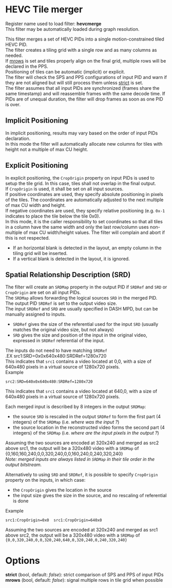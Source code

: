 <!-- automatically generated - do not edit, patch gpac/applications/gpac/gpac.c -->

# HEVC Tile merger  
  
Register name used to load filter: __hevcmerge__  
This filter may be automatically loaded during graph resolution.  
  
This filter merges a set of HEVC PIDs into a single motion-constrained tiled HEVC PID.  
The filter creates a tiling grid with a single row and as many columns as needed.  
If [mrows](#mrows) is set and tiles properly align on the final grid, multiple rows will be declared in the PPS.  
Positioning of tiles can be automatic (implicit) or explicit.  
The filter will check the SPS and PPS configurations of input PID and warn if they are not aligned but will still process them unless [strict](#strict) is set.  
The filter assumes that all input PIDs are synchronized (frames share the same timestamp) and will reassemble frames with the same decode time. If PIDs are of unequal duration, the filter will drop frames as soon as one PID is over.  

## Implicit Positioning  
In implicit positioning, results may vary based on the order of input PIDs declaration.  
In this mode the filter will automatically allocate new columns for tiles with height not a multiple of max CU height.  

## Explicit Positioning  
In explicit positioning, the `CropOrigin` property on input PIDs is used to setup the tile grid. In this case, tiles shall not overlap in the final output.  
If `CropOrigin` is used, it shall be set on all input sources.  
If positive coordinates are used, they specify absolute positioning in pixels of the tiles. The coordinates are automatically adjusted to the next multiple of max CU width and height.  
If negative coordinates are used, they specify relative positioning (e.g. `0x-1` indicates to place the tile below the tile 0x0).  
In this mode, it is the caller responsibility to set coordinates so that all tiles in a column have the same width and only the last row/column uses non-multiple of max CU width/height values. The filter will complain and abort if this is not respected.  

- If an horizontal blank is detected in the layout, an empty column in the tiling grid will be inserted.  
- If a vertical blank is detected in the layout, it is ignored.  

    

## Spatial Relationship Description (SRD)  
  
The filter will create an `SRDMap` property in the output PID if `SRDRef` and `SRD` or `CropOrigin` are set on all input PIDs.  
The `SRDMap` allows forwarding the logical sources `SRD` in the merged PID.  
The output PID `SRDRef` is set to the output video size.  
The input `SRDRef` and `SRD` are usually specified in DASH MPD, but can be manually assigned to inputs.  

- `SRDRef` gives the size of the referential used for the input `SRD` (usually matches the original video size, but not always)  
- `SRD` gives the size and position of the input in the original video, expressed in `SRDRef` referential of the input.  

The inputs do not need to have matching `SRDRef`  
.EX src1:SRD=0x0x640x480:SRDRef=1280x720  
This indicates that `src1` contains a video located at 0,0, with a size of 640x480 pixels in a virtual source of 1280x720 pixels.  
Example
```
src2:SRD=640x0x640x480:SRDRef=1280x720
```  
This indicates that `src1` contains a video located at 640,0, with a size of 640x480 pixels in a virtual source of 1280x720 pixels.  
   
Each merged input is described by 8 integers in the output `SRDMap`:  

- the source `SRD` is rescaled in the output `SRDRef` to form the first part (4 integers) of the `SRDMap` (i.e. _where was the input ?_)  
- the source location in the reconstructed video forms the second part (4 integers) of the `SRDMap` (i.e. _where are the input pixels in the output ?_)  

   
Assuming the two sources are encoded at 320x240 and merged as src2 above src1, the output will be a 320x480 video with a `SRDMap` of {0,160,160,240,0,0,320,240,0,0,160,240,0,240,320,240}  
_Note: merged inputs are always listed in `SRDMap` in their tile order in the output bitstream._  
  
Alternatively to using `SRD` and `SRDRef`, it is possible to specify `CropOrigin` property on the inputs, in which case:  

- the `CropOrigin` gives the location in the source  
- the input size gives the size in the source, and no rescaling of referential is done  

Example
```
src1:CropOrigin=0x0  src1:CropOrigin=640x0 
```  
Assuming the two sources are encoded at 320x240 and merged as src1 above src2, the output will be a 320x480 video with a `SRDMap` of `{0,0,320,240,0,0,320,240,640,0,320,240,0,240,320,240}`  
  

# Options    
  
<a id="strict">__strict__</a> (bool, default: _false_): strict comparison of SPS and PPS of input PIDs  
<a id="mrows">__mrows__</a> (bool, default: _false_): signal multiple rows in tile grid when possible  
  
